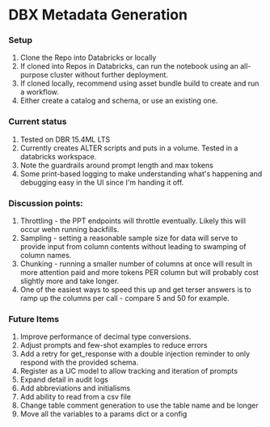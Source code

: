 # DBX Metadata Generation

### Setup
1. Clone the Repo into Databricks or locally
1. If cloned into Repos in Databricks, can run the notebook using an all-purpose cluster without further deployment.
1. If cloned locally, recommend using asset bundle build to create and run a workflow.
1. Either create a catalog and schema, or use an existing one.


### Current status
1. Tested on DBR 15.4ML LTS
1. Currently creates ALTER scripts and puts in a volume. Tested in a databricks workspace.
1. Note the guardrails around prompt length and max tokens
1. Some print-based logging to make understanding what's happening and debugging easy in the UI since I'm handing it off.


### Discussion points:
1. Throttling - the PPT endpoints will throttle eventually. Likely this will occur wehn running backfills.
1. Sampling - setting a reasonable sample size for data will serve to provide input from column contents without leading to swamping of column names.
1. Chunking - running a smaller number of columns at once will result in more attention paid and more tokens PER column but will probably cost slightly more and take longer.
1. One of the easiest ways to speed this up and get terser answers is to ramp up the columns per call - compare 5 and 50 for example.

### Future Items
1. Improve performance of decimal type conversions.
1. Adjust prompts and few-shot examples to reduce errors
1. Add a retry for get_response with a double injection reminder to only respond with the provided schema.
1. Register as a UC model to allow tracking and iteration of prompts
1. Expand detail in audit logs
1. Add abbreviations and initialisms
1. Add ability to read from a csv file
1. Change table comment generation to use the table name and be longer
1. Move all the variables to a params dict or a config

